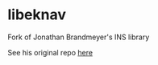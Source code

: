 # libeknav
Fork of Jonathan Brandmeyer's INS library

See his original repo [here](https://bitbucket.org/jbrandmeyer/libeknav/wiki/Home)
